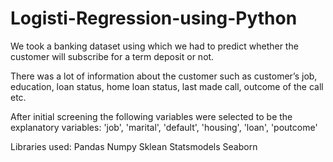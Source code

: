 # Logisti-Regression-using-Python
We took a banking dataset using which we had to predict whether the customer will subscribe for a term deposit or not.

There was a lot of information about the customer such as customer’s job, education, loan status, home loan status, last made call, outcome of the call etc.

After initial screening the following variables were selected to be the explanatory variables:
'job', 'marital', 'default', 'housing', 'loan', 'poutcome'

Libraries used:
Pandas
Numpy
Sklean
Statsmodels
Seaborn
